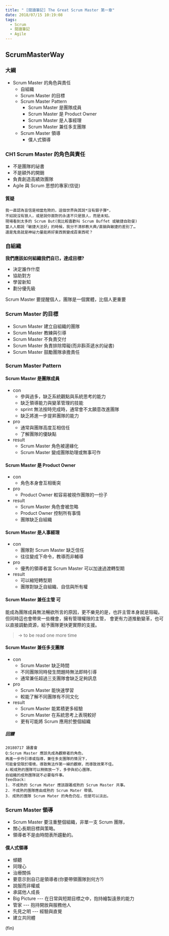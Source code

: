 ```yaml
---
title: " [閱讀筆記] The Great Scrum Master 第一章"
date: 2018/07/15 10:19:08
tags:
  - Scrum
  - 閱讀筆記
  - Agile
---
```


## ScrumMasterWay

### 大綱

- Scrum Master 的角色與責任
  - 自組織
  - Scrum Master 的目標
  - Scrum Master Pattern
    - Scrum Master 是團隊成員
    - Scrum Master 是 Product Owner
    - Scrum Master 是人事經理
    - Scrum Master 兼任多支團隊
  - Scrum Master 領導
    - 僕人式領導

### CH1 Scrum Master 的角色與責任

- 不是團隊的祕書
- 不是額外的開銷
- 負責創造高績效團隊
- Agile 與 Scrum 思想的專家(信徒)

#### 質疑

```text
我一直認為盲信是相當危險的，這個世界與其說*沒有銀子彈*，
不如說沒有狼人，或是說你面對的永遠不只是狼人，而是未知。
現場看到太多的 Scrum But(我比較喜歡叫 Scrum Buffet 或敏捷自助餐)
當人人都說「敏捷大法好」的時候，我分不清邪教大典/直銷與敏捷的差別了…
還是鬼島就是神祕力量能將好東西質變成孬東西呢？
```

### 自組織

**我們應該如何組織我們自已，達成目標?**

- 決定誰作什麼
- 協助對方
- 學習新知
- 劃分優先級

Scrum Master 要提醒個人，團隊是一個實體，比個人更重要

### Scrum Master 的目標

- Scrum Master 建立自組織的團隊
- Scrum Master 教練與引導
- Scrum Master 不負責交付
- Scrum Master 負責排除障礙(而非斟茶遞水的祕書)
- Scrum Master 鼓勵團隊承擔責任

### Scrum Master Pattern

#### Scrum Master 是團隊成員

- con
  - 參與過多，缺乏系統觀點與系統思考的能力
  - 缺乏領導能力與變革管理的技能
  - sprint 無法按時完成時，通常會不太願意改進團隊
  - 缺乏將進一步提昇團隊的能力
- pro
  - 通常與團隊高度互相信任
  - 了解團隊的優缺點
- result
  - Scrum Master 角色被邊緣化
  - Scrum Master 變成團隊助理或無事可作

#### Scrum Master 是 Product Owner

- con
  - 角色本身會互相衝突
- pro
  - Product Owner 較容易被視作團隊的一份子
- result
  - Scrum Master 角色會被忽略
  - Product Owner 控制所有事情
  - 團隊缺乏自組織

#### Scrum Master 是人事經理

- con
  - 團隊對 Scrum Master 缺乏信任
  - 往往變成下命令，教導而非輔導
- pro
  - 優秀的領導者當 Scrum Master 可以加速過渡轉型期
- result
  - 可以縮短轉型期
  - 團隊對缺乏自組織、自信與所有權

#### Scrum Master 兼任主管 可

能成為團隊成員無法暢欲所言的原因，更不樂見的是，也許主管本身就是阻礙。
但同時這也會帶來一些機會，擁有管理權限的主管，
會更有力道推動變革，也可以直接調動資源，給予團隊更快更實際的支援。

> → to be read one more time

#### Scrum Master 兼任多支團隊

- con
  - Scrum Master 缺乏時間
  - 不同團隊同時發生問題時無法即時引導
  - 通常兼任超過三支團隊會缺乏足夠訊息
- pro
  - Scrum Master 能快速學習
  - 較能了解不同團隊有不同文化
- result
  - Scrum Master 能累積更多經驗
  - Scrum Master 在系統思考上表現較好
  - 更有可能將 Scrum 應用於整個組織

##### 回饋

```text
20180717 讀書會
Q:Scrum Master 應該先成為觀察者的角色，
再進一步作引導或指導，兼任多支團隊的情況下，
可能會受限於環境，導致無法作第一線的觀察，而導致效果不佳。
A:較成熟的團隊可以稍微放一下，多參與初心團隊，
自組織的成熟團隊就不必要每件事。
feedback:
1. 不成熟的 Scrum Mater 應該跟著成熟的 Scrum Master 共事。
2. 不成熟的團隊應由成熟的 Scrum Mater 帶領。
3. 成熟的團隊 Scrum Mater 的角色仍在，但是可以淡出。
```

### Scrum Master 領導

- Scrum Master 要注重整個組織，非單一支 Scrum 團隊，
- 關心長期目標與策略。
- 領導者不是由時間表所趨動的。

#### 僕人式領導

- 傾聽
- 同理心
- 治療關係
- 要意示到自已是領導者(你要帶領團隊到何方?)
- 說服而非權威
- 承諾他人成長
- Big Picture --- 在日常與短期目標之中，抱持繪製遠景的能力
- 管家 --- 抱持開放與服務他人
- 先見之明 --- 經驗與直覺
- 建立共同體

(fin)
